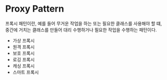 # Proxy Pattern

프록시 패턴이란,
예를 들어 무거운 작업을 하는 또는 필요한 클래스를 사용해야 할 떄, 중간에 거치는 클래스를 만들어 대리 수행하거나 필요한 작업을 수행하는 패턴이다.

- 가상 프록시
- 원격 프록시
- 보호 프록시
- 로깅 프록시
- 캐싱 프록시
- 스마트 프록시